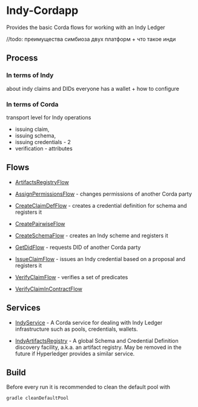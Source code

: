 # Indy-Cordapp

Provides the basic Corda flows for working with an Indy Ledger

//todo: преимущества симбиоза двух платформ + что такое инди

## Process

### In terms of Indy
about indy claims and DIDs
everyone has a wallet + how to configure


### In terms of Corda

transport level for Indy operations
- issuing claim, 
- issuing schema, 
- issuing credentials - 2 
- verification - attributes


## Flows


- [ArtifactsRegistryFlow](com.luxoft.blockchainlab.corda.hyperledger.indy.flow.ArtifactsRegistryFlow)

- [AssignPermissionsFlow](com.luxoft.blockchainlab.corda.hyperledger.indy.flow.AssignPermissionsFlow) - changes permissions of another Corda party

- [CreateClaimDefFlow](com.luxoft.blockchainlab.corda.hyperledger.indy.flow.CreateClaimDefFlow) - creates a credential definition for schema and registers it

- [CreatePairwiseFlow](com.luxoft.blockchainlab.corda.hyperledger.indy.flow.CreatePairwiseFlow)

- [CreateSchemaFlow](com.luxoft.blockchainlab.corda.hyperledger.indy.flow.CreateSchemaFlow) - creates an Indy scheme and registers it

- [GetDidFlow](com.luxoft.blockchainlab.corda.hyperledger.indy.flow.GetDidFlow) -  requests DID of another Corda party

- [IssueClaimFlow](com.luxoft.blockchainlab.corda.hyperledger.indy.flow.IssueClaimFlow) - issues an Indy credential based on a proposal and registers it

- [VerifyClaimFlow](com.luxoft.blockchainlab.corda.hyperledger.indy.flow.VerifyClaimFlow) - verifies a set of predicates

- [VerifyClaimInContractFlow](com.luxoft.blockchainlab.corda.hyperledger.indy.flow.VerifyClaimInContractFlow)


## Services

- [IndyService](src/main/kotlin/com.luxoft.blockchainlab.corda.hyperledger.indy/service/IndyService.kt) - 
A Corda service for dealing with Indy Ledger infrastructure such as pools, credentials, wallets.

- [IndyArtifactsRegistry](src/main/kotlin/com.luxoft.blockchainlab.corda.hyperledger.indy/service/IndyArtifactsRegistry.kt) - 
A global Schema and Credential Definition discovery facility, a.k.a. an artifact registry. 
May be removed in the future if Hyperledger provides a similar service.


## Build

Before every run it is recommended to clean the default pool with 

    gradle cleanDefaultPool
